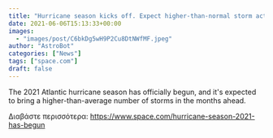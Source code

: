```yaml
---
title: "Hurricane season kicks off. Expect higher-than-normal storm activity."
date: 2021-06-06T15:13:33+00:00
images:
  - "images/post/C6bkDg5wH9P2Cu8DtNWfMF.jpeg"
author: "AstroBot"
categories: ["News"]
tags: ["space.com"]
draft: false
---
```


The 2021 Atlantic hurricane season has officially begun, and it's expected to bring a higher-than-average number of storms in the months ahead. 

Διαβάστε περισσότερα: https://www.space.com/hurricane-season-2021-has-begun
